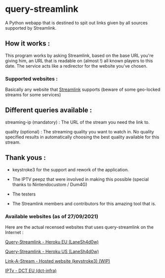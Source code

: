 # query-streamlink
A Python webapp that is destined to spit out links given by all sources supported by Streamlink.

## How it works :

This program works by asking Streamlink, based on the base URL you're giving him, an URL that is readable on (almost !) all known players to this date. The service acts like a redirector for the website you've chosen.

### Supported websites :

Basically any website that [Streamlink](https://streamlink.github.io/plugin_matrix.html) supports (beware of some geo-locked streams for some services)

## Different queries available :

streaming-ip (mandatory) : The URL of the stream you need the link to.

quality (optional) : The streaming quality you want to watch in. No quality specified results in automatically choosing the best quality available for this stream.

## Thank yous :

- keystroke3 for the support and rework of the application.

- The IPTV peepz that were involved in making this possible (special thanks to Nintendocustom / Dum4G)

- The testers

- The Streamlink members and contributors for this amazing tool that is.


### Available websites (as of 27/09/2021)

Here are the actual recensed websites that uses query-streamlink on the Internet :

[Query-Streamlink - Heroku EU (LaneSh4d0w)](https://query-streamlink.herokuapp.com/)

[Query-Streamlink - Heroku US (LaneSh4d0w)](https://query-streamlink-us.herokuapp.com/)

[Link-A-Stream - Hosted website (keystroke3) (WIP)](https://linkastream.co/)

[IPTv - DCT EU (dct-infra)](https://iptv.dc-team.com/)
